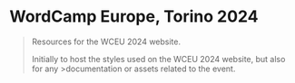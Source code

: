 # WordCamp Europe, Torino 2024

> Resources for the WCEU 2024 website.
>
>Initially to host the styles used on the WCEU 2024 website, but also for any >documentation or assets related to the event.
